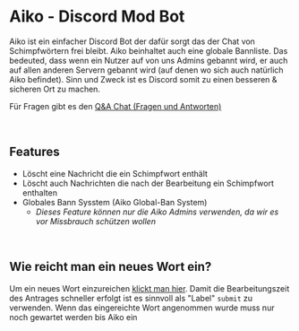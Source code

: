 # Aiko - Discord Mod Bot 
Aiko ist ein einfacher Discord Bot der dafür sorgt das der Chat von Schimpfwörtern frei bleibt. Aiko beinhaltet auch eine globale Bannliste. Das bedeuted, dass wenn ein Nutzer auf von uns Admins gebannt wird, er auch auf allen anderen Servern gebannt wird (auf denen wo sich auch natürlich Aiko befindet). Sinn und Zweck ist es Discord somit zu einen besseren & sicheren Ort zu machen.

Für Fragen gibt es den [Q&A Chat (Fragen und Antworten)](https://github.com/hackthedev/aiko-report/discussions/categories/q-a)

<br>

## Features
- Löscht eine Nachricht die ein Schimpfwort enthält
- Löscht auch Nachrichten die nach der Bearbeitung ein Schimpfwort enthalten
- Globales Bann Sysstem (Aiko Global-Ban System)
  - <i>Dieses Feature können nur die Aiko Admins verwenden, da wir es vor Missbrauch schützen wollen</i>

<br>

## Wie reicht man ein neues Wort ein?
Um ein neues Wort einzureichen [klickt man hier](https://github.com/hackthedev/aiko-report/issues/new). Damit die Bearbeitungszeit des Antrages schneller erfolgt ist es sinnvoll als "Label" `submit` zu verwenden. Wenn das eingereichte Wort angenommen wurde muss nur noch gewartet werden bis Aiko ein 

<!--
<br>

## When will submitted words take effect?
Your submission must be approved for it to take an effect. If you submission was accepted, you just have to wait for the Bot to update. The Bot updates each hour.
-->
